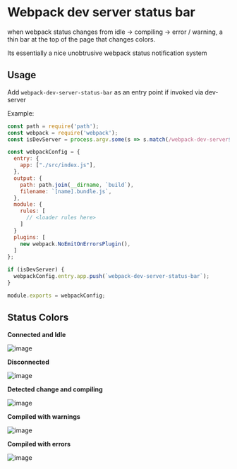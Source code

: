 # Webpack dev server status bar

when webpack status changes from idle -> compiling -> error / warning,
a thin bar at the top of the page that changes colors.

Its essentially a nice unobtrusive webpack status notification system


## Usage

Add `webpack-dev-server-status-bar` as an entry point if invoked via dev-server

Example:

```js
const path = require('path');
const webpack = require('webpack');
const isDevServer = process.argv.some(s => s.match(/webpack-dev-server$/));

const webpackConfig = {
  entry: {
    app: ["./src/index.js"],
  },
  output: {
    path: path.join(__dirname, `build`),
    filename: `[name].bundle.js`,
  },
  module: {
    rules: [
      // <loader rules here>
    ]
  }
  plugins: [
    new webpack.NoEmitOnErrorsPlugin(),
  ]
};

if (isDevServer) {
  webpackConfig.entry.app.push(`webpack-dev-server-status-bar`);
}

module.exports = webpackConfig;
```

## Status Colors

**Connected and Idle**

![image](https://user-images.githubusercontent.com/1018196/35707733-d6498000-075f-11e8-8840-98ca5d46e825.png)

**Disconnected**

![image](https://user-images.githubusercontent.com/1018196/35707761-e6213a4a-075f-11e8-9231-fe6c4dc0d12d.png)

**Detected change and compiling**

![image](https://user-images.githubusercontent.com/1018196/35707782-f8b8b1c4-075f-11e8-97dd-7f8b561b9d78.png)

**Compiled with warnings**

![image](https://user-images.githubusercontent.com/1018196/35707794-0698e5de-0760-11e8-850b-a466f3d20f4b.png)

**Compiled with errors**

![image](https://user-images.githubusercontent.com/1018196/35707809-14e12926-0760-11e8-9f67-af1eff6048ae.png)
